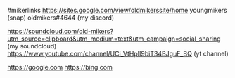 #mikerlinks
https://sites.google.com/view/oldmikerssite/home
youngmikers (snap)
 oldmikers#4644 (my discord) 
 
 
 https://soundcloud.com/old-mikers?utm_source=clipboard&utm_medium=text&utm_campaign=social_sharing (my soundcloud)
 https://www.youtube.com/channel/UCi_VtHpII9biT34BJguF_BQ (yt channel)


https://google.com https://bing.com
